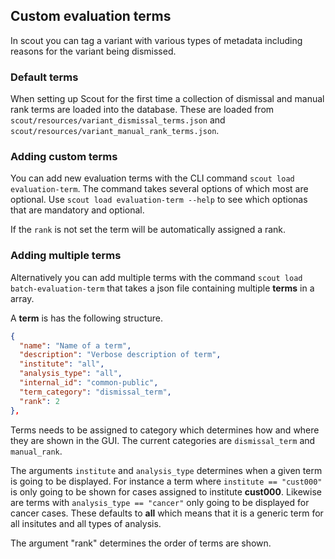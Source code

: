 ## Custom evaluation terms

In scout you can tag a variant with various types of metadata including reasons for the variant being dismissed.

### Default terms

When setting up Scout for the first time a collection of dismissal and manual rank terms are loaded into the database. These are loaded from `scout/resources/variant_dismissal_terms.json` and `scout/resources/variant_manual_rank_terms.json`.

### Adding custom terms

You can add new evaluation terms with the CLI command `scout load evaluation-term`. The command takes several options of which most are optional. Use `scout load evaluation-term --help`
to see which optionas that are mandatory and optional.

If the `rank` is not set the term will be automatically assigned a rank.

### Adding multiple terms

Alternatively you can add multiple terms with the command `scout load batch-evaluation-term` that takes a json file containing multiple **terms** in a array.

A **term** is has the following structure.

``` json
{
  "name": "Name of a term",
  "description": "Verbose description of term",
  "institute": "all",
  "analysis_type": "all",
  "internal_id": "common-public",
  "term_category": "dismissal_term",
  "rank": 2
},
```

Terms needs to be assigned to category which determines how and where they are shown in the GUI. The current categories are `dismissal_term` and `manual_rank`.

The arguments `institute` and `analysis_type` determines when a given term is going to be displayed. For instance a term where `institute == "cust000"` is only going to be shown for cases assigned to institute **cust000**. Likewise are terms with `analysis_type == "cancer"` only going to be displayed for cancer cases. These defaults to **all** which means that it is a generic term for all insitutes and all types of analysis.

The argument "rank" determines the order of terms are shown.
